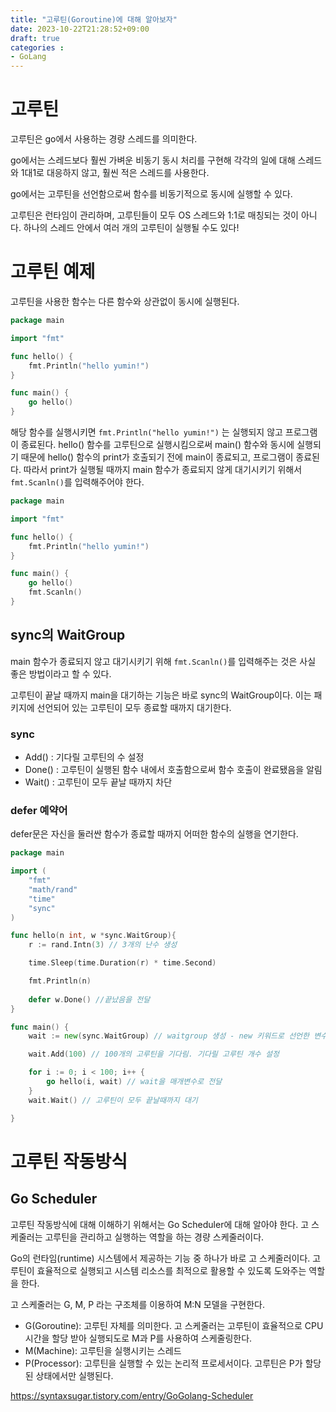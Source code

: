 ```yaml
---
title: "고루틴(Goroutine)에 대해 알아보자"
date: 2023-10-22T21:28:52+09:00
draft: true
categories :
- GoLang
---
```


# 고루틴
고루틴은 go에서 사용하는 경량 스레드를 의미한다. 

go에서는 스레드보다 훨씬 가벼운 비동기 동시 처리를 구현해 각각의 일에 대해 스레드와 1대1로 대응하지 않고, 훨씬 적은 스레드를 사용한다.

go에서는 고루틴을 선언함으로써 함수를 비동기적으로 동시에 실행할 수 있다.

고루틴은 런타임이 관리하며, 고루틴들이 모두 OS 스레드와 1:1로 매칭되는 것이 아니다. 하나의 스레드 안에서 여러 개의 고루틴이 실행될 수도 있다!

# 고루틴 예제
고루틴을 사용한 함수는 다른 함수와 상관없이 동시에 실행된다.

```go
package main

import "fmt"

func hello() {
	fmt.Println("hello yumin!")
}

func main() {
	go hello()
}
```

해당 함수를 실행시키면 `fmt.Println("hello yumin!")` 는 실행되지 않고 프로그램이 종료된다.
hello() 함수를 고루틴으로 실행시킴으로써 main() 함수와 동시에 실행되기 때문에 hello() 함수의 print가 호출되기 전에 main이 종료되고, 프로그램이 종료된다.
따라서 print가 실행될 때까지 main 함수가 종료되지 않게 대기시키기 위해서 `fmt.Scanln()`를 입력해주어야 한다.

```go
package main

import "fmt"

func hello() {
	fmt.Println("hello yumin!")
}

func main() {
	go hello()
	fmt.Scanln()
}
```

## sync의 WaitGroup
main 함수가 종료되지 않고 대기시키기 위해 `fmt.Scanln()`를 입력해주는 것은 사실 좋은 방법이라고 할 수 있다.

고루틴이 끝날 때까지 main을 대기하는 기능은 바로 sync의 WaitGroup이다. 이는 패키지에 선언되어 있는 고루틴이 모두 종료할 때까지 대기한다.

### sync

- Add() : 기다릴 고루틴의 수 설정
- Done() : 고루틴이 실행된 함수 내에서 호출함으로써 함수 호출이 완료됐음을 알림
- Wait() : 고루틴이 모두 끝날 때까지 차단

### defer 예약어
defer문은 자신을 둘러싼 함수가 종료할 때까지 어떠한 함수의 실행을 연기한다.
    

```go
package main

import (
	"fmt"
	"math/rand"
	"time"
	"sync"
)

func hello(n int, w *sync.WaitGroup){
	r := rand.Intn(3) // 3개의 난수 생성

	time.Sleep(time.Duration(r) * time.Second)

	fmt.Println(n)
    
	defer w.Done() //끝났음을 전달
}

func main() {
	wait := new(sync.WaitGroup) // waitgroup 생성 - new 키워드로 선언한 변수는 포인터형이다.  

	wait.Add(100) // 100개의 고루틴을 기다림. 기다릴 고루틴 개수 설정

	for i := 0; i < 100; i++ {
		go hello(i, wait) // wait을 매개변수로 전달
	}
	wait.Wait() // 고루틴이 모두 끝날때까지 대기 

}
```

# 고루틴 작동방식
## Go Scheduler
고루틴 작동방식에 대해 이해하기 위해서는 Go Scheduler에 대해 알아야 한다. 고 스케줄러는 고루틴을 관리하고 실행하는 역할을 하는 경량 스케줄러이다.

Go의 런타임(runtime) 시스템에서 제공하는 기능 중 하나가 바로 고 스케줄러이다. 고루틴이 효율적으로 실행되고 시스템 리소스를 최적으로 활용할 수 있도록 도와주는 역할을 한다.

고 스케줄러는 G, M, P 라는 구조체를 이용하여 M:N 모델을 구현한다.

- G(Goroutine): 고루틴 자체를 의미한다. 고 스케줄러는 고루틴이 효율적으로 CPU 시간을 할당 받아 실행되도로 M과 P를 사용하여 스케줄링한다.
- M(Machine): 고루틴을 실행시키는 스레드
- P(Processor): 고루틴을 실행할 수 있는 논리적 프로세서이다. 고루틴은 P가 할당된 상태에서만 실행된다.

https://syntaxsugar.tistory.com/entry/GoGolang-Scheduler